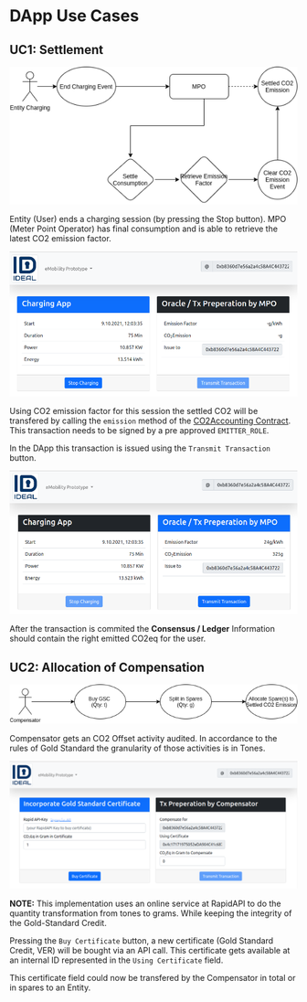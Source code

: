 # DApp Use Cases

## UC1: Settlement

![Step1](./uc_settlement_1.drawio.png)

Entity (User) ends a charging session (by pressing the Stop button). MPO (Meter Point Operator) has final consumption and is able to retrieve the latest CO2 emission factor.

![Step1 UI](./uc_1_settlement_1.png)  

Using CO2 emission factor for this session the settled CO2 will be transfered by calling the `emission` method of the [CO2Accounting Contract](../contracts/CO2Accounting.sol). This transaction needs to be signed by a pre approved `EMITTER_ROLE`.

In the DApp this transaction is issued using the `Transmit Transaction` button.

![Step2 UI](./uc_1_settlement_2.png)  

After the transaction is commited the **Consensus / Ledger** Information should contain the right emitted CO2eq for the user.

## UC2: Allocation of Compensation

![Step1](./uc_settlement_1-UC2.drawio.png)

Compensator gets an CO2 Offset activity audited. In accordance to the rules of Gold Standard the granularity of those activities is in Tones.

![Step1 UI](./uc_2_allocation_1.png)

**NOTE:** This implementation uses an online service at RapidAPI to do the quantity transformation from tones to grams. While keeping the integrity of the Gold-Standard Credit.

Pressing the `Buy Certificate` button, a new certificate (Gold Standard Credit, VER) will be bought via an API call. This certificate gets available at an internal ID represented in the `Using Certificate` field.

This certificate field could now be transfered by the Compensator in total or in spares to an Entity. 
